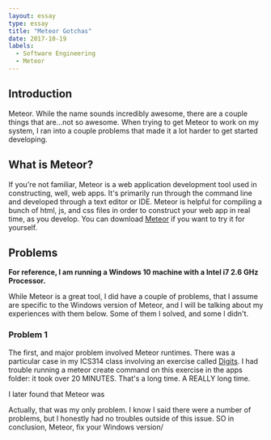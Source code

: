 ```yaml
---
layout: essay
type: essay
title: "Meteor Gotchas"
date: 2017-10-19
labels:
  - Software Engineering
  - Meteor
---
```


## Introduction

Meteor. While the name sounds incredibly awesome, there are a couple things that are...not so awesome. When trying to get Meteor to work on my system, I ran into a couple problems that made it a lot harder to get started developing.

## What is Meteor?

If you're not familiar, Meteor is a web application development tool used in constructing, well, web apps. It's primarily run through the command line and developed through a text editor or IDE. Meteor is helpful for compiling a bunch of html, js, and css files in order to construct your web app in real time, as you develop. You can download [Meteor](https://www.meteor.com/) if you want to try it for yourself.

## Problems

**For reference, I am running a Windows 10 machine with a Intel i7 2.6 GHz Processor.**

While Meteor is a great tool, I did have a couple of problems, that I assume are specific to the Windows version of Meteor, and I will be talking about my experiences with them below. Some of them I solved, and some I didn't.

### Problem 1
The first, and major problem involved Meteor runtimes. There was a particular case in my ICS314 class involving an exercise called [Digits](http://courses.ics.hawaii.edu/ics314f17/morea/meteor-2/experience-meteor-digits-1.html).  I had trouble running a meteor create command on this exercise in the apps folder: it took over 20 MINUTES. That's a long time. A REALLY long time. 

I later found that Meteor was 

Actually, that was my only problem. I know I said there were a number of problems, but I honestly had no troubles outside of this issue. SO in conclusion, Meteor, fix your Windows version/
 


